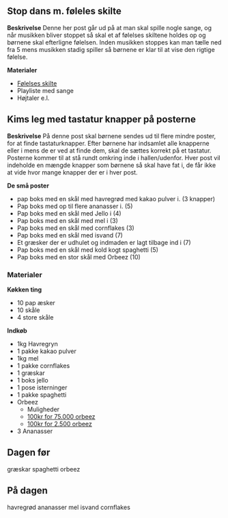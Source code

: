 ## Stop dans m. føleles skilte

**Beskrivelse**
Denne her post går ud på at man skal spille nogle sange, og når musikken bliver stoppet så skal et af følelses skiltene holdes op og børnene skal efterligne følelsen. Inden musikken stoppes kan man tælle ned fra 5 mens musikken stadig spiller så børnene er klar til at vise den rigtige følelse.



**Materialer**
- [Følelses skilte](https://docs.google.com/document/d/1K069Rl8VnXj0JM7WS8GvssGkpvKGyqIvHdhM03VlmbQ/edit?tab=t.0)
- Playliste med sange
- Højtaler e.l.


## Kims leg med tastatur knapper på posterne

**Beskrivelse**
På denne post skal børnene sendes ud til flere mindre poster, for at finde tastaturknapper. Efter børnene har indsamlet alle knapperne eller i mens de er ved at finde dem, skal de sættes korrekt på et tastatur. Posterne kommer til at stå rundt omkring inde i hallen/udenfor. Hver post vil indeholde en mængde knapper som børnene så skal have fat i, de får ikke at vide hvor mange knapper der er i hver post. 

**De små poster**
- pap boks med en skål med havregrød med kakao pulver i. (3 knapper)
- Pap boks med op til flere ananasser i. (5)
- Pap boks med en skål med Jello i (4)
- Pap boks med en skål med mel i (3)
- Pap boks med en skål med cornflakes (3)
- Pap boks med en skål med isvand (7)
- Et græsker der er udhulet og indmaden er lagt tilbage ind i (7)
- Pap boks med en skål med kold kogt spaghetti (5)
- Pap boks med en stor skål med Orbeez (10) 

### **Materialer**
**Køkken ting**
- 10 pap æsker
- 10 skåle
- 4 store skåle

**Indkøb**
- 1kg Havregryn
- 1 pakke kakao pulver
- 1kg mel
- 1 pakke cornflakes
- 1 græskar
- 1 boks jello
- 1 pose isterninger
- 1 pakke spaghetti
- Orbeez
	- Muligheder 
	- [100kr for 75.000 orbeez](https://bents-webshop.dk/produkter/196-129767-vandperler--orbits/13785-orbeez-vandperler---den-originale-regnbuepose-med-75000-orbeez---perfekt-til-sansestimulerende-leg/)
	- [100kr for 2.500 orbeez](https://www.br.dk/produkter/orbeez-feature-micro-mix-vandperler/200171523/)
- 3 Ananasser

## Dagen før
græskar
spaghetti
orbeez
## På dagen
havregrød
ananasser
mel
isvand
cornflakes